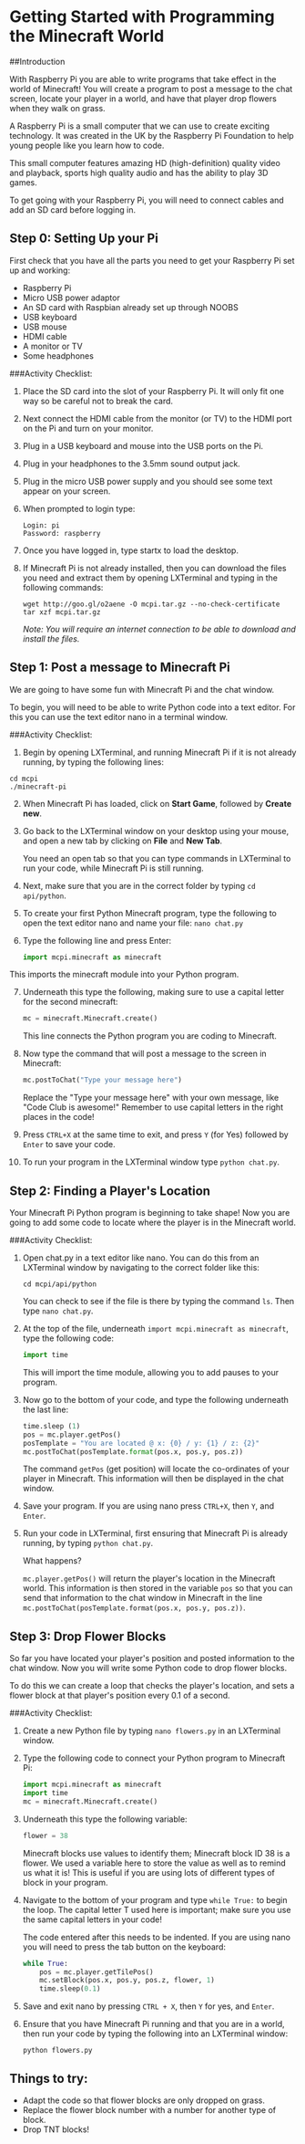 # Getting Started with Programming the Minecraft World

##Introduction

With Raspberry Pi you are able to write programs that take effect in the world of Minecraft! You will create a program to post a message to the chat screen, locate your player in a world, and have that player drop flowers when they walk on grass.

A Raspberry Pi is a small computer that we can use to create exciting technology. It was created in the UK by the Raspberry Pi Foundation to help young people like you learn how to code.

This small computer features amazing HD (high-definition) quality video and playback, sports high quality audio and has the ability to play 3D games. 

To get going with your Raspberry Pi, you will need to connect cables and add an SD card before logging in.

## Step 0: Setting Up your Pi

First check that you have all the parts you need to get your Raspberry Pi set up and working:

- Raspberry Pi
- Micro USB power adaptor
- An SD card with Raspbian already set up through NOOBS
- USB keyboard
- USB mouse
- HDMI cable
- A monitor or TV
- Some headphones 

###Activity Checklist:

1.	Place the SD card into the slot of your Raspberry Pi. It will only fit one way so be careful not to break the card. 

2.	Next connect the HDMI cable from the monitor (or TV) to the HDMI port on the Pi and turn on your monitor. 

3.	Plug in a USB keyboard and mouse into the USB ports on the Pi.

4.	Plug in your headphones to the 3.5mm sound output jack.

5.	Plug in the micro USB power supply and you should see some text appear on your screen.

6.	When prompted to login type:

	```
	Login: pi
	Password: raspberry
	```

7.	Once you have logged in, type startx to load the desktop.


8. 	If Minecraft Pi is not already installed, then you can download the files you need and extract them by opening LXTerminal and typing in the following commands:

	```
	wget http://goo.gl/o2aene -O mcpi.tar.gz --no-check-certificate
	tar xzf mcpi.tar.gz
	```
	
	*Note: You will require an internet connection to be able to download and install the files.*

## Step 1: Post a message to Minecraft Pi

We are going to have some fun with Minecraft Pi and the chat window.

To begin, you will need to be able to write Python code into a text editor. For this you can use the text editor nano in a terminal window.

###Activity Checklist:

1.	Begin by opening LXTerminal, and running Minecraft Pi if it is not already running, by typing the following lines:

  ```
  cd mcpi
  ./minecraft-pi
  ```

2.	When Minecraft Pi has loaded, click on **Start Game**, followed by **Create new**. 

3.	Go back to the LXTerminal window on your desktop using your mouse, and open a new tab by clicking on **File** and **New Tab**.

    You need an open tab so that you can type commands in LXTerminal to run your code, while Minecraft Pi is still running.

4.	Next, make sure that you are in the correct folder by typing `cd api/python`.

5.	To create your first Python Minecraft program, type the following to open the text editor nano and name your file: `nano chat.py`

6.	Type the following line and press Enter:

    ```python
    import mcpi.minecraft as minecraft
    ```

  This imports the minecraft module into your Python program.

7.	Underneath this type the following, making sure to use a capital letter for the second minecraft:

    ```python
    mc = minecraft.Minecraft.create()
    ```

    This line connects the Python program you are coding to Minecraft.

8.	Now type the command that will post a message to the screen in Minecraft:

    ```python
    mc.postToChat("Type your message here")
    ```
    Replace the "Type your message here" with your own message, like "Code Club is awesome!"
    Remember to use capital letters in the right places in the code!

9.	Press `CTRL+X` at the same time to exit, and press `Y` (for Yes) followed by `Enter` to save your code.

10.	To run your program in the LXTerminal window type `python chat.py`.


## Step 2: Finding a Player's Location

Your Minecraft Pi Python program is beginning to take shape! Now you are going to add some code to locate where the player is in the Minecraft world.


###Activity Checklist:

1.	Open chat.py in a text editor like nano. You can do this from an LXTerminal window by navigating to the correct folder like this:

	```
	cd mcpi/api/python
	```

	You can check to see if the file is there by typing the command `ls`. Then type `nano chat.py`.

2.	At the top of the file, underneath `import mcpi.minecraft as minecraft`, type the following code:

	```python
	import time
	```

	This will import the time module, allowing you to add pauses to your program.

3.	Now go to the bottom of your code, and type the following underneath the last line:

	```python
	time.sleep (1)
	pos = mc.player.getPos()
	posTemplate = "You are located @ x: {0} / y: {1} / z: {2}"
	mc.postToChat(posTemplate.format(pos.x, pos.y, pos.z))
	```
 
	The command ```getPos``` (get position) will locate the co-ordinates of your player in Minecraft. This information will then be displayed in the chat window. 

4.	Save your program. If you are using nano press `CTRL+X`, then `Y`, and `Enter`.

5.	Run your code in LXTerminal, first ensuring that Minecraft Pi is already running, by typing `python chat.py`.

	What happens?
	
	`mc.player.getPos()` will return the player's location in the Minecraft world. This information is then stored in the variable ```pos``` so that you can send that information to the chat window in Minecraft in the line `mc.postToChat(posTemplate.format(pos.x, pos.y, pos.z))`.

## Step 3: Drop Flower Blocks

So far you have located your player's position and posted information to the chat window. Now you will write some Python code to drop flower blocks.

To do this we can create a loop that checks the player's location, and sets a flower block at that player's position every 0.1 of a second.

###Activity Checklist:

1.	Create a new Python file by typing `nano flowers.py` in an LXTerminal window. 

2.	Type the following code to connect your Python program to Minecraft Pi:

	```python
	import mcpi.minecraft as minecraft
	import time
	mc = minecraft.Minecraft.create()
	```
	
3.	Underneath this type the following variable:

	```python
	flower = 38
	```
	
	Minecraft blocks use values to identify them; Minecraft block ID 38 is a flower. We used a variable here to store the value as well as to remind us what it is! This is useful if you are using lots of different types of block in your program.

4.	Navigate to the bottom of your program and type `while True:` to begin the loop. The capital letter T used here is important; make sure you use the same capital letters in your code!

	The code entered after this needs to be indented. If you are using nano you will need to press the tab button on the keyboard:

	```python
	while True:
		pos = mc.player.getTilePos()
		mc.setBlock(pos.x, pos.y, pos.z, flower, 1)
		time.sleep(0.1)
	```

5.	Save and exit nano by pressing `CTRL + X`, then `Y` for yes, and `Enter`.

6.	Ensure that you have Minecraft Pi running and that you are in a world, then run your code by typing the following into an LXTerminal window:

	```
	python flowers.py
	```
	
	
## Things to try:

- Adapt the code so that flower blocks are only dropped on grass.
- Replace the flower block number with a number for another type of block.
- Drop TNT blocks!
